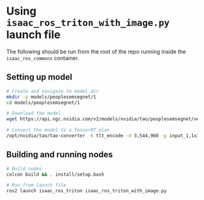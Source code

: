 # Using `isaac_ros_triton_with_image.py` launch file

The following should be run from the root of the repo running inside the `isaac_ros_commons` container.

## Setting up model

```bash
# Create and navigate to model dir
mkdir -p models/peoplesemsegnet/1
cd models/peoplesemsegnet/1

# Download the model
wget https://api.ngc.nvidia.com/v2/models/nvidia/tao/peoplesemsegnet/versions/deployable_v1.0/files/peoplesemsegnet.etlt

# Convert the model to a TensorRT plan
/opt/nvidia/tao/tao-converter -k tlt_encode -d 3,544,960 -p input_1,1x3x544x960,1x3x544x960,1x3x544x960 -e model.plan -o softmax_1 peoplesemsegnet.etlt
```

## Building and running nodes

```bash
# Build nodes
colcon build && . install/setup.bash

# Run from launch file
ros2 launch isaac_ros_triton isaac_ros_triton_with_image.py
```
